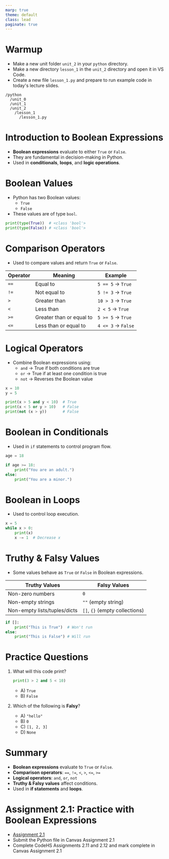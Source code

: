 ```yaml
---
marp: true
theme: default
class: lead
paginate: true
---
```


<!-- headingDivider: 1 -->
<!-- backgroundColor: black -->
<!-- class: invert -->

# Warmup

- Make a new unit folder `unit_2` in your `python` directory.
- Make a new directory `lesson_1` in the `unit_2` directory and open it in VS Code.
- Create a new file `lesson_1.py` and prepare to run example code in today's lecture slides.

```text
/python
  /unit_0
  /unit_1
  /unit_2
    /lesson_1
      /lesson_1.py
```

# Introduction to Boolean Expressions

- **Boolean expressions** evaluate to either `True` or `False`.
- They are fundamental in decision-making in Python.
- Used in **conditionals**, **loops**, and **logic operations**.

# Boolean Values

- Python has two Boolean values:
  - `True`
  - `False`
- These values are of type `bool`.

```python
print(type(True))  # <class 'bool'>
print(type(False)) # <class 'bool'>
```

# Comparison Operators

- Used to compare values and return `True` or `False`.

| Operator | Meaning | Example |
|----------|---------|---------|
| `==` | Equal to | `5 == 5` → `True` |
| `!=` | Not equal to | `5 != 3` → `True` |
| `>` | Greater than | `10 > 3` → `True` |
| `<` | Less than | `2 < 5` → `True` |
| `>=` | Greater than or equal to | `5 >= 5` → `True` |
| `<=` | Less than or equal to | `4 <= 3` → `False` |

# Logical Operators

- Combine Boolean expressions using:
  - `and` → True if both conditions are true
  - `or` → True if at least one condition is true
  - `not` → Reverses the Boolean value

```python
x = 10
y = 5

print(x > 5 and y < 10)  # True
print(x < 5 or y > 10)   # False
print(not (x > y))       # False
```

# Boolean in Conditionals

- Used in `if` statements to control program flow.

```python
age = 18

if age >= 18:
    print("You are an adult.")
else:
    print("You are a minor.")
```

# Boolean in Loops

- Used to control loop execution.

```python
x = 5
while x > 0:
    print(x)
    x -= 1  # Decrease x
```

# Truthy & Falsy Values

- Some values behave as `True` or `False` in Boolean expressions.

| Truthy Values | Falsy Values |
|--------------|-------------|
| Non-zero numbers | `0` |
| Non-empty strings | `""` (empty string) |
| Non-empty lists/tuples/dicts | `[]`, `{}` (empty collections) |

```python
if []:
    print("This is True")  # Won't run
else:
    print("This is False") # Will run
```

# Practice Questions

1. What will this code print?
   ```python
   print(3 > 2 and 5 < 10)
   ```
   - A) `True`
   - B) `False`

2. Which of the following is **Falsy**?
   - A) `"hello"`
   - B) `0`
   - C) `[1, 2, 3]`
   - D) `None`

# Summary

- **Boolean expressions** evaluate to `True` or `False`.
- **Comparison operators**: `==`, `!=`, `<`, `>`, `<=`, `>=`
- **Logical operators**: `and`, `or`, `not`
- **Truthy & Falsy values** affect conditions.
- Used in **if statements** and **loops**.

# Assignment 2.1: Practice with Boolean Expressions

- [Assignment 2.1](./files/assignment1_2_1.py)
- Submit the Python file in Canvas Assignment 2.1
- Complete CodeHS Assignments 2.11 and 2.12 and mark complete in Canvas Assignment 2.1


